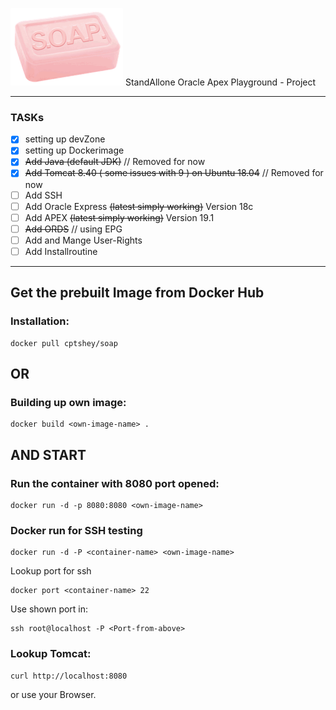 ![alt text](https://github.com/CptShey/soap/blob/master/soap_logo.png "S.O.A.P")
StandAllone Oracle Apex Playground - Project


---

### TASKs ###
- [x] setting up devZone
- [x] setting up Dockerimage
- [x] ~~Add Java (default JDK)~~ // Removed for now
- [X] ~~Add Tomcat 8.40 ( some issues with 9 )  on Ubuntu 18.04~~ // Removed for now
- [ ] Add SSH
- [ ] Add Oracle Express ~~(latest simply working)~~ Version 18c
- [ ] Add APEX ~~(latest simply working)~~ Version 19.1
- [ ] ~~Add ORDS~~ // using EPG 
- [ ] Add and Mange User-Rights
- [ ] Add Installroutine

---
## Get the prebuilt Image from Docker Hub ##
### Installation: ###
```
docker pull cptshey/soap
```
## OR ##

### Building up own image: ###
```
docker build <own-image-name> .
```
## AND START ##

### Run the container with 8080 port opened: ###
```
docker run -d -p 8080:8080 <own-image-name>
```

### Docker run for SSH testing ###
```
docker run -d -P <container-name> <own-image-name>

```
Lookup port for ssh

```
docker port <container-name> 22

```
Use shown port in:

```
ssh root@localhost -P <Port-from-above>

```

### Lookup Tomcat: ###
```
curl http://localhost:8080
```
or use your Browser.
